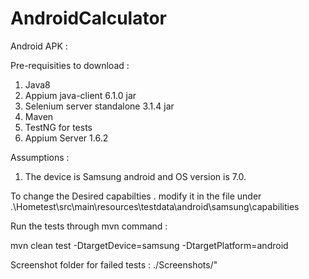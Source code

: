 # AndroidCalculator

Android APK : 

Pre-requisities to download : 

1. Java8 
2. Appium java-client 6.1.0 jar
3. Selenium server standalone 3.1.4 jar
4. Maven
5. TestNG for tests
6. Appium Server 1.6.2

Assumptions : 

1. The device is Samsung android and OS version is 7.0.

To change the Desired capabilties . modify it in the file under  .\Hometest\src\main\resources\testdata\android\samsung\capabilities 

Run the tests through mvn command  : 

mvn clean test -DtargetDevice=samsung -DtargetPlatform=android 

Screenshot folder for failed tests : ./Screenshots/"



